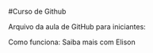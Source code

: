 #Curso de Github

Arquivo da aula de GitHub para iniciantes:

Como funciona: Saiba mais com Elison


